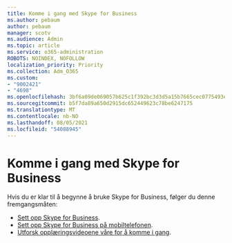 ```yaml
---
title: Komme i gang med Skype for Business
ms.author: pebaum
author: pebaum
manager: scotv
ms.audience: Admin
ms.topic: article
ms.service: o365-administration
ROBOTS: NOINDEX, NOFOLLOW
localization_priority: Priority
ms.collection: Adm_O365
ms.custom:
- "9002421"
- "4698"
ms.openlocfilehash: 3bf6a09de069057b625c1f392bc3d3d5a15b7665cec0775493e38fd47fbcf3f4
ms.sourcegitcommit: b5f7da89a650d2915dc652449623c78be6247175
ms.translationtype: MT
ms.contentlocale: nb-NO
ms.lasthandoff: 08/05/2021
ms.locfileid: "54088945"
---
```

# <a name="getting-started-using-skype-for-business"></a>Komme i gang med Skype for Business

Hvis du er klar til å begynne å bruke Skype for Business, følger du denne fremgangsmåten:

- [Sett opp Skype for Business](https://support.office.com/article/Set-up-Skype-for-Business-c0b4ef28-d281-4bb6-ba4d-50495d2ae24c).
- [Sett opp Skype for Business på mobiltelefonen](https://support.office.com/article/set-up-your-mobile-apps-985ab72b-47ed-4e0b-9ee5-7376263553ca).
- [Utforsk opplæringsvideoene våre for å komme i gang](https://support.office.com/article/video-download-and-install-skype-for-business-9162ae37-12f9-4971-bbbe-2e4a05590f36).
